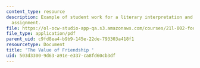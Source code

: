 ```yaml
---
content_type: resource
description: Example of student work for a literary interpretation and close analysis
  assignment.
file: https://ol-ocw-studio-app-qa.s3.amazonaws.com/courses/21l-002-foundations-of-western-culture-the-making-of-the-modern-world-spring-2010/503d33009d63a91ee337ca8fd60cb3df_MIT21L_002S10_assn01.pdf
file_type: application/pdf
parent_uid: c9fd8ea4-b9b9-145e-22de-793303a418f1
resourcetype: Document
title: 'The Value of Friendship '
uid: 503d3300-9d63-a91e-e337-ca8fd60cb3df
---
```

